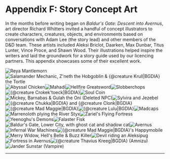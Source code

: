 # Appendix F: Story Concept Art

In the months before writing began on *Baldur's Gate: Descent into Avernus*, art director Richard Whitters invited a handful of concept illustrators to create characters, creatures, objects, and environments based on conversations with Adam Lee (the story lead) and other members of the D&D team. These artists included Aleksi Briclot, Daarken, Max Dunbar, Titus Lunter, Vince Proce, and Shawn Wood. Their illustrations helped inspire the writers and laid the groundwork for a story guide used by our licencing partners. This appendix showcases some of their excellent work.

![Reya Mantlemorn](img/adventure/BGDIA/155-mzc8l-f-01-reya.webp)![Salamander Mechanic, Z'neth the Hobgoblin & {@creature Krull|BGDIA} the Tortle](img/adventure/BGDIA/156-nqkvt-f-01-heads.webp)![Abyssal Chicken](img/adventure/BGDIA/157-fdk6x-f-01-chicken.webp)![Mahadi](img/adventure/BGDIA/158-jdktd-f-01-mahadi.webp)![Hellfire Greatsword](img/adventure/BGDIA/159-bh4m9-f-01-hellfire.webp)![Slobberchops](img/adventure/BGDIA/160-eofdk-f-01-slobberchops.webp)![{@creature Crokek'toeck|BGDIA}](img/adventure/BGDIA/161-uqqdp-f-02-crokek.webp)![Soul Coin](img/adventure/BGDIA/162-4hii1-f-02-soulcoin.webp)![Mickey, Barnabas & Gulah the Oni (Deleted NPC)](img/adventure/BGDIA/163-1elo6-f-02-mickey.webp)![Sylvira and Jezebel](img/adventure/BGDIA/164-mvaed-f-02-sylvira.webp)![{@creature Chukka|BGDIA} and {@creature Clonk|BGDIA}](img/adventure/BGDIA/165-nruhn-f-02-chukka.webp)![{@creature Mad Maggie|BGDIA}](img/adventure/BGDIA/166-cmij7-f-02-maggie.webp)![{@creature Lulu|BGDIA}](img/adventure/BGDIA/167-0iruv-f-02-lulu.webp)![Madcaps](img/adventure/BGDIA/168-t8ppi-f-02-madcaps.webp)![Marrenoloth plying the River Styx](img/adventure/BGDIA/169-60gsv-f-04-marrenoloth.webp)![Zariel's Flying Fortress](img/adventure/BGDIA/170-omn4i-f-04-fortress.webp)![Yeenoghu's Demons](img/adventure/BGDIA/171-fdsgw-f-04-yeenoghu.webp)![Falaster Fisk](img/adventure/BGDIA/172-t5qi9-f-04-falaster.webp)![Baldur's Gate, Lower City, with ghost cat and shadow cat](img/adventure/BGDIA/173-c7ifa-f-04-bg.webp)![Avernus](img/adventure/BGDIA/174-ymqp5-f-05-avernus.webp)![Infernal War Machines](img/adventure/BGDIA/175-eyylt-f-05-warmachines.webp)![{@creature Mad Maggie|BGDIA}'s Happymobile](img/adventure/BGDIA/176-kcjq4-f-05-happymobile.webp)![Merry Widow, Hell's Belle & Buzz Killer](img/adventure/BGDIA/177-aojlt-f-05-warmachines-2.webp)![Devil riding an Aleksipug](img/adventure/BGDIA/178-mx6zf-f-05-aleksipug.webp)![Fortress in Avernus](img/adventure/BGDIA/179-az93n-f-06-fortress.webp)![{@creature Thavius Kreeg|BGDIA} (Amnizu)](img/adventure/BGDIA/180-e8oli-f-06-thavius.webp)![Jander Sunstar (Vampire)](img/adventure/BGDIA/181-jyznh-f-06-jander.webp)

------
